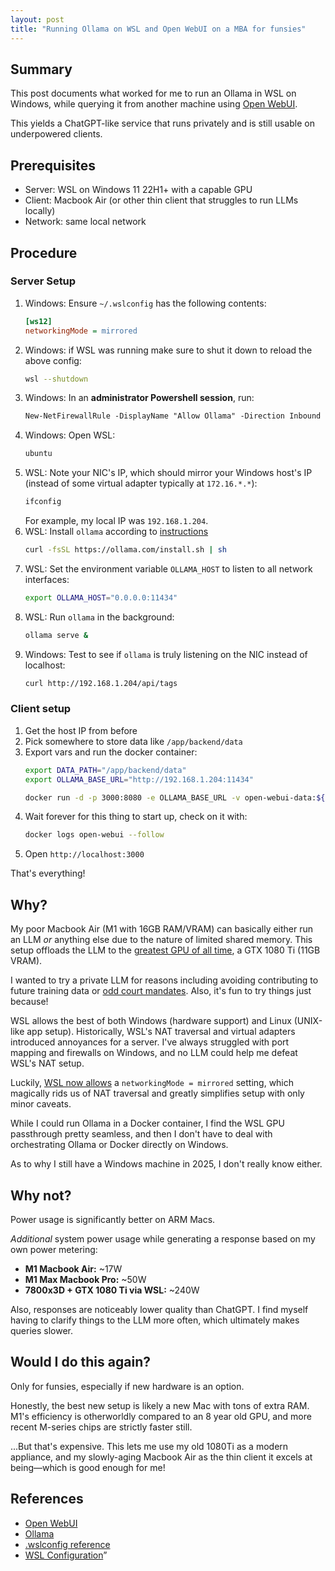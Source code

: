 ```yaml
---
layout: post
title: "Running Ollama on WSL and Open WebUI on a MBA for funsies"
---
```


## Summary
This post documents what worked for me to run an Ollama in WSL on Windows, while querying it from another machine using [Open WebUI](https://github.com/open-webui/open-webui).

This yields a ChatGPT-like service that runs privately and is still usable on underpowered clients.

## Prerequisites
* Server: WSL on Windows 11 22H1+ with a capable GPU
* Client: Macbook Air (or other thin client that struggles to run LLMs locally)
* Network: same local network

## Procedure

### **Server Setup**

1. Windows: Ensure `~/.wslconfig` has the following contents:
    ```ini
    [ws12]
    networkingMode = mirrored
    ```
1. Windows: if WSL was running make sure to shut it down to reload the above config:
    ```sh
    wsl --shutdown
    ```
1. Windows: In an **administrator Powershell session**, run:
    ```ps
    New-NetFirewallRule -DisplayName "Allow Ollama" -Direction Inbound -Action Allow -Protocol TCP -LocalPort 11434
    ```
1. Windows: Open WSL:
    ```sh
    ubuntu
    ```
1. WSL: Note your NIC's IP, which should mirror your Windows host's IP (instead of some virtual adapter typically at `172.16.*.*`):
    ```sh
    ifconfig
    ```
    For example, my local IP was `192.168.1.204`.
1. WSL: Install `ollama` according to [instructions](https://ollama.com/download/linux)
    ```sh
    curl -fsSL https://ollama.com/install.sh | sh
    ```
1. WSL: Set the environment variable `OLLAMA_HOST` to listen to all network interfaces:
    ```sh
    export OLLAMA_HOST="0.0.0.0:11434"
    ```
1. WSL: Run `ollama` in the background:
    ```sh
    ollama serve &
    ```
1. Windows: Test to see if `ollama` is truly listening on the NIC instead of localhost:
    ```sh
    curl http://192.168.1.204/api/tags
    ```

### Client setup
1. Get the host IP from before 
1. Pick somewhere to store data like `/app/backend/data`
1. Export vars and run the docker container:
    ```sh
    export DATA_PATH="/app/backend/data"
    export OLLAMA_BASE_URL="http://192.168.1.204:11434"

    docker run -d -p 3000:8080 -e OLLAMA_BASE_URL -v open-webui-data:${DATA_PATH} --name open-webui ghcr.io/open-webui/open-webui:main
    ```
1. Wait forever for this thing to start up, check on it with:
    ```sh
    docker logs open-webui --follow
    ```
1. Open `http://localhost:3000`

That's everything!

## Why?
My poor Macbook Air (M1 with 16GB RAM/VRAM) can basically either run an LLM _or_ anything else due to the nature of limited shared memory. This setup offloads the LLM to the [greatest GPU of all time](https://www.youtube.com/watch?v=ghT7G_9xyDU), a GTX 1080 Ti (11GB VRAM).

I wanted to try a private LLM for reasons including avoiding contributing to future training data or [odd court mandates](https://arstechnica.com/tech-policy/2025/06/openai-says-court-forcing-it-to-save-all-chatgpt-logs-is-a-privacy-nightmare/). Also, it's fun to try things just because!

WSL allows the best of both Windows (hardware support) and Linux (UNIX-like app setup). Historically, WSL's NAT traversal and virtual adapters introduced annoyances for a server. I've always struggled with port mapping and firewalls on Windows, and no LLM could help me defeat WSL's NAT setup.

Luckily, [WSL now allows](https://learn.microsoft.com/en-us/windows/wsl/wsl-config#configuration-settings-for-wslconfig) a `networkingMode = mirrored` setting, which magically rids us of NAT traversal and greatly simplifies setup with only minor caveats.

While I could run Ollama in a Docker container, I find the WSL GPU passthrough pretty seamless, and then I don't have to deal with orchestrating Ollama or Docker directly on Windows.

As to why I still have a Windows machine in 2025, I don't really know either.

## Why not?
Power usage is significantly better on ARM Macs.

*Additional* system power usage while generating a response based on my own power metering:

* **M1 Macbook Air:** ~17W
* **M1 Max Macbook Pro:** ~50W
* **7800x3D + GTX 1080 Ti via WSL:** ~240W

Also, responses are noticeably lower quality than ChatGPT. I find myself having to clarify things to the LLM more often, which ultimately makes queries slower.

## Would I do this again?
Only for funsies, especially if new hardware is an option.

Honestly, the best new setup is likely a new Mac with tons of extra RAM. M1's efficiency is otherworldly compared to an 8 year old GPU, and more recent M-series chips are strictly faster still.

...But that's expensive. This lets me use my old 1080Ti as a modern appliance, and my slowly-aging Macbook Air as the thin client it excels at being—which is good enough for me!

## References
* [Open WebUI](https://github.com/open-webui/open-webui)
* [Ollama](https://github.com/ollama/Ollama)
* [.wslconfig reference](https://learn.microsoft.com/en-us/windows/wsl/wsl-config#wslconfig)
* [WSL Configuration](https://learn.microsoft.com/en-us/windows/wsl/wsl-config#configuration-settings-for-wslconfig)”
